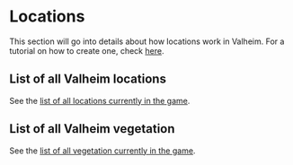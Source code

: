 ﻿# Locations
This section will go into details about how locations work in Valheim. For a tutorial on how to create one, check [here](../../tutorials/location-creation.md).

## List of all Valheim locations
See the [list of all locations currently in the game](location-list.md).

## List of all Valheim vegetation
See the [list of all vegetation currently in the game](vegetation-list.md).
